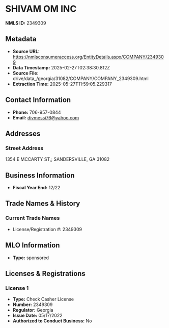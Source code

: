 # SHIVAM OM INC

**NMLS ID:** 2349309

## Metadata
- **Source URL:** https://nmlsconsumeraccess.org/EntityDetails.aspx/COMPANY/2349309
- **Data Timestamp:** 2025-02-27T02:38:30.812Z
- **Source File:** drive/data_/georgia/31082/COMPANY/COMPANY_2349309.html
- **Extraction Time:** 2025-05-27T11:59:05.229317

## Contact Information
- **Phone:** 706-957-0844
- **Email:** divmessi76@yahoo.com

## Addresses
### Street Address
1354 E MCCARTY ST,; SANDERSVILLE, GA 31082

## Business Information
- **Fiscal Year End:** 12/22

## Trade Names & History
### Current Trade Names
- License/Registration #: 2349309

## MLO Information
- **Type:** sponsored

## Licenses & Registrations

### License 1
- **Type:** Check Casher License
- **Number:** 2349309
- **Regulator:** Georgia
- **Issue Date:** 05/17/2022
- **Authorized to Conduct Business:** No
